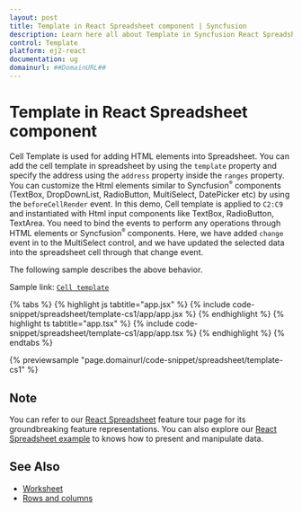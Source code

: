 ```yaml
---
layout: post
title: Template in React Spreadsheet component | Syncfusion
description: Learn here all about Template in Syncfusion React Spreadsheet component of Syncfusion Essential JS 2 and more.
control: Template 
platform: ej2-react
documentation: ug
domainurl: ##DomainURL##
---
```


# Template in React Spreadsheet component

Cell Template is used for adding HTML elements into Spreadsheet. You can add the cell template in spreadsheet by using the `template` property and specify the address using the `address` property inside the `ranges` property. You can customize the Html elements similar to Syncfusion<sup style="font-size:70%">&reg;</sup> components (TextBox, DropDownList, RadioButton, MultiSelect, DatePicker etc) by using the `beforeCellRender` event. In this demo, Cell template is applied to `C2:C9` and instantiated with Html input components like TextBox, RadioButton, TextArea. You need to bind the events to perform any operations through HTML elements or Syncfusion<sup style="font-size:70%">&reg;</sup> components. Here, we have added `change` event in to the MultiSelect control, and we have updated the selected data into the spreadsheet cell through that change event.

The following sample describes the above behavior.

Sample link: [`Cell template`](https://ej2.syncfusion.com/react/demos/#/material/spreadsheet/cell-template)

{% tabs %}
{% highlight js tabtitle="app.jsx" %}
{% include code-snippet/spreadsheet/template-cs1/app/app.jsx %}
{% endhighlight %}
{% highlight ts tabtitle="app.tsx" %}
{% include code-snippet/spreadsheet/template-cs1/app/app.tsx %}
{% endhighlight %}
{% endtabs %}

 {% previewsample "page.domainurl/code-snippet/spreadsheet/template-cs1" %} 

## Note

You can refer to our [React Spreadsheet](https://www.syncfusion.com/react-ui-components/react-spreadsheet) feature tour page for its groundbreaking feature representations. You can also explore our [React Spreadsheet example](https://ej2.syncfusion.com/react/demos/#/material/spreadsheet/default) to knows how to present and manipulate data.

## See Also

* [Worksheet](./worksheet)
* [Rows and columns](./rows-and-columns)